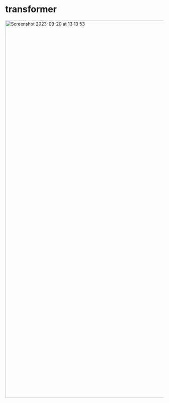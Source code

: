 # transformer
<img width="1200" alt="Screenshot 2023-09-20 at 13 13 53" src="https://github.com/thanh-tran0106/transformer/assets/74903521/7fe5ee54-94fd-4ac1-b7a9-e0e6564a8394">
